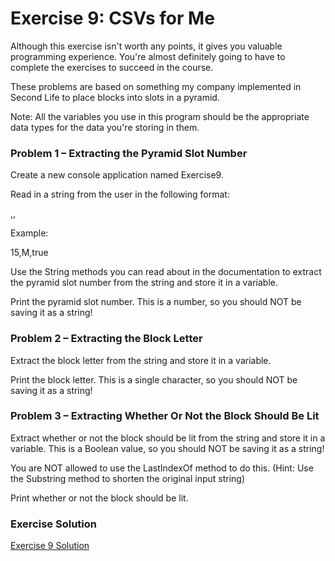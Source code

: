 # Exercise 9: CSVs for Me

Although this exercise isn't worth any points, it gives you valuable programming experience. You're almost definitely going to have to complete the exercises to succeed in the course.

These problems are based on something my company implemented in Second Life to place blocks into slots in a pyramid.

Note: All the variables you use in this program should be the appropriate data types for the data you're storing in them. 

### Problem 1 – Extracting the Pyramid Slot Number

Create a new console application named Exercise9.

Read in a string from the user in the following format:

<pyramid slot number>,<block letter>,<whether or not the block should be lit>

Example:

15,M,true

Use the String methods you can read about in the documentation to extract the pyramid slot number from the string and store it in a variable.

Print the pyramid slot number. This is a number, so you should NOT be saving it as a string!

### Problem 2 – Extracting the Block Letter

Extract the block letter from the string and store it in a variable.

Print the block letter. This is a single character, so you should NOT be saving it as a string!

### Problem 3 – Extracting Whether Or Not the Block Should Be Lit

Extract whether or not the block should be lit from the string and store it in a variable. This is a Boolean value, so you should NOT be saving it as a string!

You are NOT allowed to use the LastIndexOf method to do this. (Hint: Use the Substring method to shorten the original input string)

Print whether or not the block should be lit.

### Exercise Solution

[Exercise 9 Solution](https://d3c33hcgiwev3.cloudfront.net/ftfLM8qBTeaXyzPKgV3m9w_fe28ec1eec10489abe926119983534f1_4-1-Exercise-9-Solution.zip?Expires=1643068800&Signature=jpymTUFTYFfaMh5K7PQ52W30Dd9j58q9pwkvbS8amSIjxX~ZDO3sh1KFpKqBF3t4viMFdY-SJzOmJth9~BGFCAzDSNXVS3wNn1~SGH-s~TSaQv3~15-U6zAVIlpE8Swa3ue45iorhUMcJvX3WrytSvTV~pnXhbdFBdzYVsFbWp0_&Key-Pair-Id=APKAJLTNE6QMUY6HBC5A)
